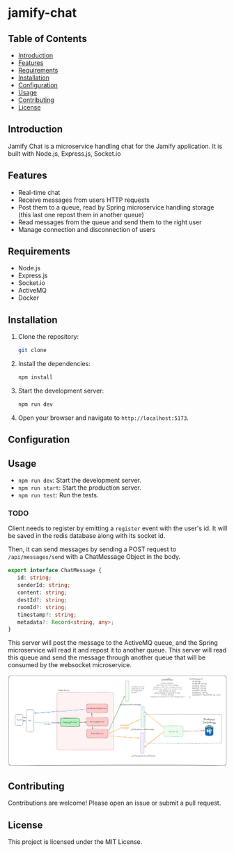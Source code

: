 # jamify-chat


## Table of Contents

- [Introduction](#introduction)
- [Features](#features)
- [Requirements](#requirements)
- [Installation](#installation)
- [Configuration](#configuration)
- [Usage](#usage)
- [Contributing](#contributing)
- [License](#license)

## Introduction

Jamify Chat is a microservice handling chat for the Jamify application. It is built with Node.js, Express.js, Socket.io

## Features

- Real-time chat
- Receive messages from users HTTP requests
- Post them to a queue, read by Spring microservice handling storage (this last one repost them in another queue)
- Read messages from the queue and send them to the right user
- Manage connection and disconnection of users

## Requirements

- Node.js
- Express.js
- Socket.io
- ActiveMQ
- Docker

## Installation

1. Clone the repository:

    ```sh
    git clone 
    ```
2. Install the dependencies:

    ```sh
    npm install
    ```
   
3. Start the development server:

    ```sh
    npm run dev
    ```
   
4. Open your browser and navigate to `http://localhost:5173`.

## Configuration



## Usage

- `npm run dev`: Start the development server.
- `npm run start`: Start the production server.
- `npm run test`: Run the tests.

### TODO
Client needs to register by emitting a `register` event with the user's id. It will be saved in the redis database along with its socket id.

Then, it can send messages by sending a POST request to `/api/messages/send` with a ChatMessage Object in the body.

```typescript
export interface ChatMessage {
   id: string;
   senderId: string;
   content: string;
   destId?: string;
   roomId?: string;
   timestamp?: string;
   metadata?: Record<string, any>;
}
```

This server will post the message to the ActiveMQ queue, and the Spring microservice will read it and repost it to another queue. This server will read this queue and send the message through another queue that will be consumed by the websocket microservice.

![diagram](assets/diagram.png)


## Contributing

Contributions are welcome! Please open an issue or submit a pull request.

## License

This project is licensed under the MIT License.